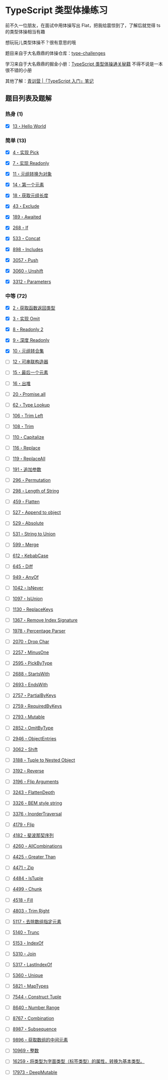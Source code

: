 # TypeScript 类型体操练习

前不久一位朋友，在面试中用体操写出 Flat，把我给震惊到了，了解后就觉得 ts 的类型体操相当有趣

想玩玩儿类型体操不？很有意思的哦

题目来自于大名鼎鼎的体操仓库：[type-challenges](https://github.com/type-challenges/type-challenges)

学习来自于大名鼎鼎的掘金小册：[TypeScript 类型体操通关秘籍](https://juejin.cn/book/7047524421182947366) 不得不说是一本很不错的小册

其他了解：[青训营 |「TypeScript 入门」笔记](https://ysx.cosine.ren/note/front-end/bytedance-note/typescript-introduction/)

## 题目列表及题解

### 热身 (1)

- [x] [13・Hello World](https://github.com/type-challenges/type-challenges/blob/main/questions/00013-warm-hello-world/README.zh-CN.md)

### 简单 (13)

- [x] [4・实现 Pick](https://github.com/type-challenges/type-challenges/blob/main/questions/00004-easy-pick/README.zh-CN.md)
- [x] [7・实现 Readonly](https://github.com/type-challenges/type-challenges/blob/main/questions/00007-easy-readonly/README.zh-CN.md)
- [x] [11・元组转换为对象](https://github.com/type-challenges/type-challenges/blob/main/questions/00011-easy-tuple-to-object/README.zh-CN.md)
- [x] [14・第一个元素](https://github.com/type-challenges/type-challenges/blob/main/questions/00014-easy-first/README.zh-CN.md)
- [x] [18・获取元组长度](https://github.com/type-challenges/type-challenges/blob/main/questions/00018-easy-tuple-length/README.zh-CN.md)

- [x] [43・Exclude](https://github.com/type-challenges/type-challenges/blob/main/questions/00043-easy-exclude/README.zh-CN.md)
- [x] [189・Awaited](https://github.com/type-challenges/type-challenges/blob/main/questions/00189-easy-awaited/README.zh-CN.md)
- [x] [268・If](https://github.com/type-challenges/type-challenges/blob/main/questions/00268-easy-if/README.zh-CN.md)
- [x] [533・Concat](https://github.com/type-challenges/type-challenges/blob/main/questions/00533-easy-concat/README.zh-CN.md)
- [x] [898・Includes](https://github.com/type-challenges/type-challenges/blob/main/questions/00898-easy-includes/README.zh-CN.md)

- [x] [3057・Push](https://github.com/type-challenges/type-challenges/blob/main/questions/03057-easy-push/README.zh-CN.md)
- [x] [3060・Unshift](https://github.com/type-challenges/type-challenges/blob/main/questions/03060-easy-unshift/README.zh-CN.md)
- [x] [3312・Parameters](https://github.com/type-challenges/type-challenges/blob/main/questions/03312-easy-parameters/README.zh-CN.md)

### 中等 (72)

- [x] [2・获取函数返回类型](https://github.com/type-challenges/type-challenges/blob/main/questions/00002-medium-return-type/README.zh-CN.md)
- [x] [3・实现 Omit](https://github.com/type-challenges/type-challenges/blob/main/questions/00003-medium-omit/README.zh-CN.md)
- [x] [8・Readonly 2](https://github.com/type-challenges/type-challenges/blob/main/questions/00008-medium-readonly-2/README.zh-CN.md)
- [x] [9・深度 Readonly](https://github.com/type-challenges/type-challenges/blob/main/questions/00009-medium-deep-readonly/README.zh-CN.md)
- [x] [10・元组转合集](https://github.com/type-challenges/type-challenges/blob/main/questions/00010-medium-tuple-to-union/README.zh-CN.md)

- [ ] [12・可串联构造器](https://github.com/type-challenges/type-challenges/blob/main/questions/00012-medium-chainable-options/README.zh-CN.md)
- [ ] [15・最后一个元素](https://github.com/type-challenges/type-challenges/blob/main/questions/00015-medium-last/README.zh-CN.md)
- [ ] [16・出堆](https://github.com/type-challenges/type-challenges/blob/main/questions/00016-medium-pop/README.zh-CN.md)
- [ ] [20・Promise.all](https://github.com/type-challenges/type-challenges/blob/main/questions/00020-medium-promise-all/README.zh-CN.md)
- [ ] [62・Type Lookup](https://github.com/type-challenges/type-challenges/blob/main/questions/00062-medium-type-lookup/README.zh-CN.md)

- [ ] [106・Trim Left](https://github.com/type-challenges/type-challenges/blob/main/questions/00106-medium-trimleft/README.zh-CN.md)
- [ ] [108・Trim](https://github.com/type-challenges/type-challenges/blob/main/questions/00108-medium-trim/README.zh-CN.md)
- [ ] [110・Capitalize](https://github.com/type-challenges/type-challenges/blob/main/questions/00110-medium-capitalize/README.zh-CN.md)
- [ ] [116・Replace](https://github.com/type-challenges/type-challenges/blob/main/questions/00116-medium-replace/README.zh-CN.md)
- [ ] [119・ReplaceAll](https://github.com/type-challenges/type-challenges/blob/main/questions/00119-medium-replaceall/README.zh-CN.md)
- [ ] [191・追加参数](https://github.com/type-challenges/type-challenges/blob/main/questions/00191-medium-append-argument/README.zh-CN.md)

- [ ] [296・Permutation](https://github.com/type-challenges/type-challenges/blob/main/questions/00296-medium-permutation/README.zh-CN.md)
- [ ] [298・Length of String](https://github.com/type-challenges/type-challenges/blob/main/questions/00298-medium-length-of-string/README.zh-CN.md)
- [ ] [459・Flatten](https://github.com/type-challenges/type-challenges/blob/main/questions/00459-medium-flatten/README.zh-CN.md)
- [ ] [527・Append to object](https://github.com/type-challenges/type-challenges/blob/main/questions/00527-medium-append-to-object/README.zh-CN.md)
- [ ] [529・Absolute](https://github.com/type-challenges/type-challenges/blob/main/questions/00529-medium-absolute/README.zh-CN.md)

- [ ] [531・String to Union](https://github.com/type-challenges/type-challenges/blob/main/questions/00531-medium-string-to-union/README.zh-CN.md)
- [ ] [599・Merge](https://github.com/type-challenges/type-challenges/blob/main/questions/00599-medium-merge/README.zh-CN.md)
- [ ] [612・KebabCase](https://github.com/type-challenges/type-challenges/blob/main/questions/00612-medium-kebabcase/README.md)
- [ ] [645・Diff](https://github.com/type-challenges/type-challenges/blob/main/questions/00645-medium-diff/README.zh-CN.md)
- [ ] [949・AnyOf](https://github.com/type-challenges/type-challenges/blob/main/questions/00949-medium-anyof/README.zh-CN.md)

- [ ] [1042・IsNever](https://github.com/type-challenges/type-challenges/blob/main/questions/01042-medium-isnever/README.md)
- [ ] [1097・IsUnion](https://github.com/type-challenges/type-challenges/blob/main/questions/01097-medium-isunion/README.md)
- [ ] [1130・ReplaceKeys](https://github.com/type-challenges/type-challenges/blob/main/questions/01130-medium-replacekeys/README.md)
- [ ] [1367・Remove Index Signature](https://github.com/type-challenges/type-challenges/blob/main/questions/01367-medium-remove-index-signature/README.md)
- [ ] [1978・Percentage Parser](https://github.com/type-challenges/type-challenges/blob/main/questions/01978-medium-percentage-parser/README.zh-CN.md)

- [ ] [2070・Drop Char](https://github.com/type-challenges/type-challenges/blob/main/questions/02070-medium-drop-char/README.zh-CN.md)
- [ ] [2257・MinusOne](https://github.com/type-challenges/type-challenges/blob/main/questions/02257-medium-minusone/README.zh-CN.md)
- [ ] [2595・PickByType](https://github.com/type-challenges/type-challenges/blob/main/questions/02595-medium-pickbytype/README.md)
- [ ] [2688・StartsWith](https://github.com/type-challenges/type-challenges/blob/main/questions/02688-medium-startswith/README.zh-CN.md)
- [ ] [2693・EndsWith](https://github.com/type-challenges/type-challenges/blob/main/questions/02693-medium-endswith/README.zh-CN.md)

- [ ] [2757・PartialByKeys](https://github.com/type-challenges/type-challenges/blob/main/questions/02757-medium-partialbykeys/README.zh-CN.md)
- [ ] [2759・RequiredByKeys](https://github.com/type-challenges/type-challenges/blob/main/questions/02759-medium-requiredbykeys/README.zh-CN.md)
- [ ] [2793・Mutable](https://github.com/type-challenges/type-challenges/blob/main/questions/02793-medium-mutable/README.zh-CN.md)
- [ ] [2852・OmitByType](https://github.com/type-challenges/type-challenges/blob/main/questions/02852-medium-omitbytype/README.md)
- [ ] [2946・ObjectEntries](https://github.com/type-challenges/type-challenges/blob/main/questions/02946-medium-objectentries/README.md)

- [ ] [3062・Shift](https://github.com/type-challenges/type-challenges/blob/main/questions/03062-medium-shift/README.md)
- [ ] [3188・Tuple to Nested Object](https://github.com/type-challenges/type-challenges/blob/main/questions/03188-medium-tuple-to-nested-object/README.md)
- [ ] [3192・Reverse](https://github.com/type-challenges/type-challenges/blob/main/questions/03192-medium-reverse/README.zh-CN.md)
- [ ] [3196・Flip Arguments](https://github.com/type-challenges/type-challenges/blob/main/questions/03196-medium-flip-arguments/README.md)
- [ ] [3243・FlattenDepth](https://github.com/type-challenges/type-challenges/blob/main/questions/03243-medium-flattendepth/README.md)

- [ ] [3326・BEM style string](https://github.com/type-challenges/type-challenges/blob/main/questions/03326-medium-bem-style-string/README.md)
- [ ] [3376・InorderTraversal](https://github.com/type-challenges/type-challenges/blob/main/questions/03376-medium-inordertraversal/README.md)
- [ ] [4179・Flip](https://github.com/type-challenges/type-challenges/blob/main/questions/04179-medium-flip/README.md)
- [ ] [4182・斐波那契序列](https://github.com/type-challenges/type-challenges/blob/main/questions/04182-medium-fibonacci-sequence/README.zh-CN.md)
- [ ] [4260・AllCombinations](https://github.com/type-challenges/type-challenges/blob/main/questions/04260-medium-nomiwase/README.md)

- [ ] [4425・Greater Than](https://github.com/type-challenges/type-challenges/blob/main/questions/04425-medium-greater-than/README.md)
- [ ] [4471・Zip](https://github.com/type-challenges/type-challenges/blob/main/questions/04471-medium-zip/README.md)
- [ ] [4484・IsTuple](https://github.com/type-challenges/type-challenges/blob/main/questions/04484-medium-istuple/README.md)
- [ ] [4499・Chunk](https://github.com/type-challenges/type-challenges/blob/main/questions/04499-medium-chunk/README.md)
- [ ] [4518・Fill](https://github.com/type-challenges/type-challenges/blob/main/questions/04518-medium-fill/README.md)

- [ ] [4803・Trim Right](https://github.com/type-challenges/type-challenges/blob/main/questions/04803-medium-trim-right/README.zh-CN.md)
- [ ] [5117・去除数组指定元素](https://github.com/type-challenges/type-challenges/blob/main/questions/05117-medium-without/README.zh-CN.md)
- [ ] [5140・Trunc](https://github.com/type-challenges/type-challenges/blob/main/questions/05140-medium-trunc/README.md)
- [ ] [5153・IndexOf](https://github.com/type-challenges/type-challenges/blob/main/questions/05153-medium-indexof/README.md)
- [ ] [5310・Join](https://github.com/type-challenges/type-challenges/blob/main/questions/05310-medium-join/README.md)

- [ ] [5317・LastIndexOf](https://github.com/type-challenges/type-challenges/blob/main/questions/05317-medium-lastindexof/README.md)
- [ ] [5360・Unique](https://github.com/type-challenges/type-challenges/blob/main/questions/05360-medium-unique/README.md)
- [ ] [5821・MapTypes](https://github.com/type-challenges/type-challenges/blob/main/questions/05821-medium-maptypes/README.md)
- [ ] [7544・Construct Tuple](https://github.com/type-challenges/type-challenges/blob/main/questions/07544-medium-construct-tuple/README.zh-CN.md)
- [ ] [8640・Number Range](https://github.com/type-challenges/type-challenges/blob/main/questions/08640-medium-number-range/README.md)

- [ ] [8767・Combination](https://github.com/type-challenges/type-challenges/blob/main/questions/08767-medium-combination/README.md)
- [ ] [8987・Subsequence](https://github.com/type-challenges/type-challenges/blob/main/questions/08987-medium-subsequence/README.md)
- [ ] [9896・获取数组的中间元素](https://github.com/type-challenges/type-challenges/blob/main/questions/09896-medium-huo-qu-shu-zu-de-zhong-jian-yuan-su/README.zh-CN.md)
- [ ] [10969・整数](https://github.com/type-challenges/type-challenges/blob/main/questions/10969-medium-zheng-shu/README.zh-CN.md)
- [ ] [16259・将类型为字面类型（标签类型）的属性，转换为基本类型。](https://github.com/type-challenges/type-challenges/blob/main/questions/16259-medium-jiang-lei-xing-wei-zi-mian-lei-xing-biao-qian-lei-xing-de-shu-xing-zhuan-huan-wei-ji-ben-lei-xing/README.zh-CN.md)

- [ ] [17973・DeepMutable](https://github.com/type-challenges/type-challenges/blob/main/questions/17973-medium-deepmutable/README.zh-CN.md)
